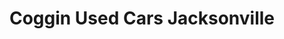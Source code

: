 ---
title: "Coggin Used Cars Jacksonville"
url: /jacksonville/coggin-used-cars-jacksonville/
shop: car
---
